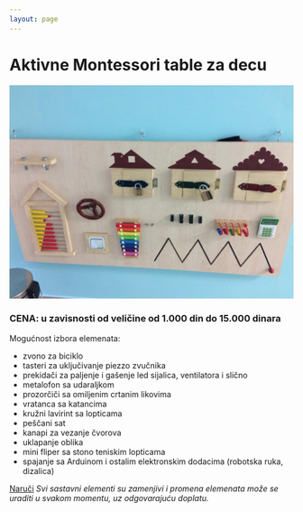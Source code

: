 ```yaml
---
layout: page
---
```


<h1>Aktivne Montessori table za decu</h1>

<div class='row'>
  <div class='col-md'>
    <img src="/assets/aktivna senzorska montesori tabla za decu.jpg" alt="Aktivna senzorska montesori tabla za decu" title="Aktivna senzorska montesori tabla za decu">
  </div>
  <div class='col-md'>
    <h3>
    CENA: u zavisnosti od veličine od 1.000 din do 15.000 dinara
    </h3>
    Mogućnost izbora elemenata:
    <ul>
      <li>zvono za biciklo</li>
      <li>tasteri za uključivanje piezzo zvučnika</li>
      <li>prekidači za paljenje i gašenje led sijalica, ventilatora i slično</li>
      <li>metalofon sa udaraljkom</li>
      <li>prozorčiči sa omiljenim crtanim likovima</li>
      <li>vratanca sa katancima</li>
      <li>kružni lavirint sa lopticama</li>
      <li>peščani sat</li>
      <li>kanapi za vezanje čvorova</li>
      <li>uklapanje oblika</li>
      <li>mini fliper sa stono teniskim lopticama</li>
      <li>spajanje sa Arduinom i ostalim elektronskim dodacima (robotska ruka, dizalica)
      </li>
    </ul>
    <a href="/naruci/" class='btn btn-primary btn-block'>Naruči</a>
    <i>
    Svi sastavni elementi su zamenjivi i promena elemenata
    može se uraditi u svakom momentu, uz odgovarajuću doplatu.
    </i>
  </div>
</div>

